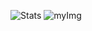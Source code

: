 
![Stats](https://github-readme-stats.vercel.app/api?username=syedhamidali&show_icons=true&theme=radical)
![myImg](IMG_20200712_150741.png)
